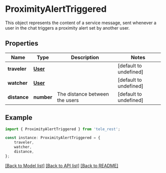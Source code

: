 # ProximityAlertTriggered

This object represents the content of a service message, sent whenever a user in the chat triggers a proximity alert set by another user.

## Properties

Name | Type | Description | Notes
------------ | ------------- | ------------- | -------------
**traveler** | [**User**](User.md) |  | [default to undefined]
**watcher** | [**User**](User.md) |  | [default to undefined]
**distance** | **number** | The distance between the users | [default to undefined]

## Example

```typescript
import { ProximityAlertTriggered } from 'tele_rest';

const instance: ProximityAlertTriggered = {
    traveler,
    watcher,
    distance,
};
```

[[Back to Model list]](../README.md#documentation-for-models) [[Back to API list]](../README.md#documentation-for-api-endpoints) [[Back to README]](../README.md)
